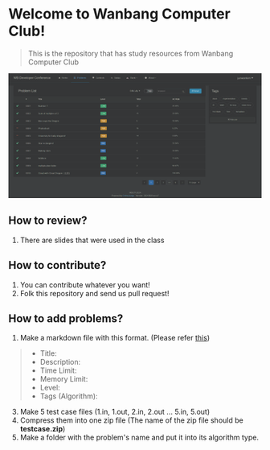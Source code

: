 # Welcome to Wanbang Computer Club!
> This is the repository that has study resources from Wanbang Computer Club

![home](./website_home.png)
## How to review?
1. There are slides that were used in the class

## How to contribute?
1. You can contribute whatever you want!
2. Folk this repository and send us pull request!

## How to add problems?
1. Make a markdown file with this format. (Please refer [this](http://144.202.104.40/problem/0001))
> - Title:
> - Description:
> - Time Limit:
> - Memory Limit:
> - Level:
> - Tags (Algorithm): 
3. Make 5 test case files (1.in, 1.out, 2.in, 2.out ... 5.in, 5.out)
4. Compress them into one zip file (The name of the zip file should be **testcase.zip**)
5. Make a folder with the problem's name and put it into its algorithm type.

